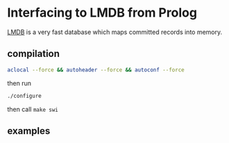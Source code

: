 
# Interfacing to LMDB from Prolog

[LMDB](http://www.lmdb.tech/doc/) is a very fast database which maps committed records into memory.

## compilation

```sh
aclocal --force && autoheader --force && autoconf --force
```
then run
```sh
./configure
```
then call `make swi`

## examples



